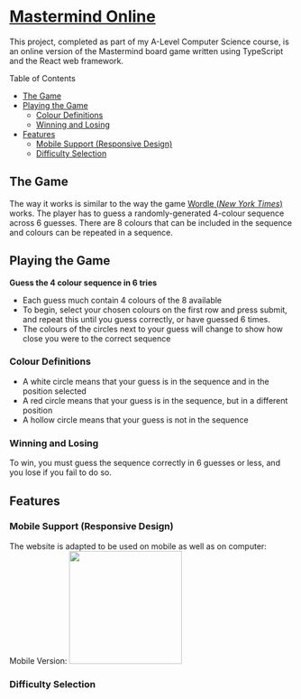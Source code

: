 # [Mastermind Online](https://mastermind.cxllm.uk) <!-- omit in toc -->

This project, completed as part of my A-Level Computer Science course, is an online version of the Mastermind board game written using TypeScript and the React web framework.

Table of Contents

- [The Game](#the-game)
- [Playing the Game](#playing-the-game)
  - [Colour Definitions](#colour-definitions)
  - [Winning and Losing](#winning-and-losing)
- [Features](#features)
  - [Mobile Support (Responsive Design)](#mobile-support-responsive-design)
  - [Difficulty Selection](#difficulty-selection)

## The Game

The way it works is similar to the way the game [Wordle (_New York Times_)](https://www.nytimes.com/games/wordle/index.html) works. The player has to guess a randomly-generated 4-colour sequence across 6 guesses. There are 8 colours that can be included in the sequence and colours can be repeated in a sequence.

## Playing the Game

**Guess the 4 colour sequence in 6 tries**

- Each guess much contain 4 colours of the 8 available
- To begin, select your chosen colours on the first row and press submit, and repeat this until you guess correctly, or have guessed 6 times.
- The colours of the circles next to your guess will change to show how close you were to the correct sequence

### Colour Definitions

- A white circle means that your guess is in the sequence and in the position selected
- A red circle means that your guess is in the sequence, but in a different position
- A hollow circle means that your guess is not in the sequence

### Winning and Losing

To win, you must guess the sequence correctly in 6 guesses or less, and you lose if you fail to do so.

## Features

### Mobile Support (Responsive Design)

The website is adapted to be used on mobile as well as on computer:
Mobile Version:
<img src="https://i.imgur.com/CAi48YJ.png" width="200px" />

### Difficulty Selection
